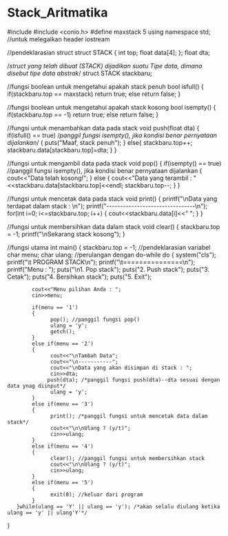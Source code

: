 # Stack_Aritmatika
#include <iostream>
#include <conio.h>
#define maxstack 5
using namespace std; //untuk melegalkan header iostream

//pendeklarasian struct
struct STACK
{
      int top;
      float data[4];
};
float dta;

/*struct yang telah dibuat (STACK) dijadikan suatu Tipe data, dimana disebut tipe data abstrak*/
struct STACK stackbaru;

//fungsi boolean untuk mengetahui apakah stack penuh
bool isfull()
{
      if(stackbaru.top == maxstack)
            return true;
      else
            return false;
}

//fungsi boolean untuk mengetahui apakah stack kosong
bool isempty()
{
      if(stackbaru.top == -1)
            return true;
      else
            return false;
}

//fungsi untuk menambahkan data pada stack
void push(float dta)
{
     if(isfull() == true) /*panggil fungsi isempty(), jika kondisi benar pernyataan dijalankan*/
      {
            puts("Maaf, stack penuh");
      }
      else{
            stackbaru.top++;
            stackbaru.data[stackbaru.top]=dta;
      }
}

//fungsi untuk mengambil data pada stack
void pop()
{
      if(isempty() == true) //panggil fungsi isempty(), jika kondisi benar pernyataan dijalankan
      {
            cout<<"Data telah kosong!";
      }
      else
      {
            cout<<"Data yang terambil : " <<stackbaru.data[stackbaru.top]<<endl;
            stackbaru.top--;
      }
}

//fungsi untuk mencetak data pada stack
void print()
{
      printf("\nData yang terdapat dalam stack : \n");
      printf("--------------------------------\n");
      for(int i=0; i<=stackbaru.top; i++)
      {
            cout<<stackbaru.data[i]<<"    ";
      }
}

//fungsi untuk membersihkan data dalam stack
void clear()
{
      stackbaru.top = -1;
      printf("\nSekarang stack kosong");
}

//fungsi utama
int main()
{
      stackbaru.top = -1;
      //pendeklarasian variabel
      char menu;
      char ulang;
      //perulangan dengan do-while
      do
      {
            system("cls");
            printf("\t PROGRAM STACK\n");
            printf("\t===============\n");
            printf("Menu : ");
            puts("\n1. Pop stack");
            puts("2. Push stack");
            puts("3. Cetak");
            puts("4. Bersihkan stack");
            puts("5. Exit");
           
            cout<<"Menu pilihan Anda : ";
            cin>>menu;
           
            if(menu == '1')
            {
                  pop(); //panggil fungsi pop()
                  ulang = 'y';
                  getch();
            }
            else if(menu == '2')
            {
                  cout<<"\nTambah Data";
                  cout<<"\n-----------";
                  cout<<"\nData yang akan disimpan di stack : ";
                  cin>>dta;
                 push(dta); /*panggil fungsi push(dta)--dta sesuai dengan data ynag diinput*/
                  ulang = 'y';
            }
            else if(menu == '3')
            {
                  print(); /*panggil fungsi untuk mencetak data dalam stack*/
                  cout<<"\n\nUlang ? (y/t)";
                  cin>>ulang;
            }
            else if(menu == '4')
            {
                  clear(); //panggil fungsi untuk membersihkan stack
                  cout<<"\n\nUlang ? (y/t)";
                  cin>>ulang;
            }
            else if(menu == '5')
            {
                  exit(0); //keluar dari program
            }
       }while(ulang == 'Y' || ulang == 'y'); /*akan selalu diulang ketika ulang == 'y' || ulang'Y'*/
} 
